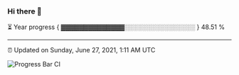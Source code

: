 ### Hi there 👋

⏳ Year progress { ▓▓▓▓▓▓▓▓▓▓▓▓▓▓░░░░░░░░░░░░░░░░ } 48.51 %

---

⏰ Updated on Sunday, June 27, 2021, 1:11 AM UTC

![Progress Bar CI](https://github.com/arthurbuhl/arthurbuhl/workflows/Progress%20Bar%20CI/badge.svg)
